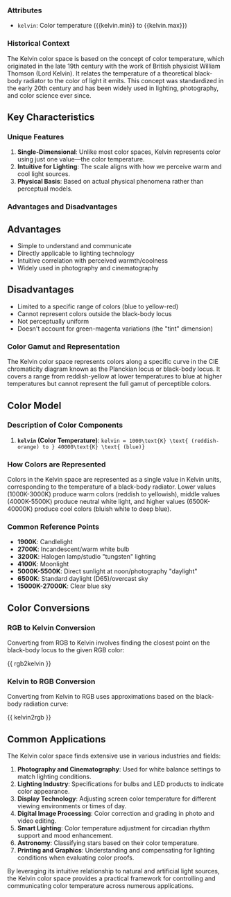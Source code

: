 <script setup>
import { kelvin2rgb, rgb2kelvin, getFormattedColorSpaceRange } from "@src/units/color/utils";
import { Katex } from "@components/custom/katex";
import {
    COLOR_SPACE_DENORM_UNITS,
    COLOR_SPACE_NAMES,
    COLOR_SPACE_RANGES,
} from "@src/units/color/constants";
import { Alert, AlertDescription, AlertTitle } from "@components/ui/alert";


const { kelvin } = getFormattedColorSpaceRange("kelvin");

</script>

### Attributes

-   `kelvin`: Color temperature ({{kelvin.min}} to {{kelvin.max}})

### Historical Context

The Kelvin color space is based on the concept of color temperature, which originated in the late 19th century with the work of British physicist William Thomson (Lord Kelvin). It relates the temperature of a theoretical black-body radiator to the color of light it emits. This concept was standardized in the early 20th century and has been widely used in lighting, photography, and color science ever since.

## Key Characteristics

### Unique Features

1. **Single-Dimensional**: Unlike most color spaces, Kelvin represents color using just one value—the color temperature.
2. **Intuitive for Lighting**: The scale aligns with how we perceive warm and cool light sources.
3. **Physical Basis**: Based on actual physical phenomena rather than perceptual models.

### Advantages and Disadvantages

## Advantages

-   Simple to understand and communicate
-   Directly applicable to lighting technology
-   Intuitive correlation with perceived warmth/coolness
-   Widely used in photography and cinematography

## Disadvantages

-   Limited to a specific range of colors (blue to yellow-red)
-   Cannot represent colors outside the black-body locus
-   Not perceptually uniform
-   Doesn't account for green-magenta variations (the "tint" dimension)

### Color Gamut and Representation

The Kelvin color space represents colors along a specific curve in the CIE chromaticity diagram known as the Planckian locus or black-body locus. It covers a range from reddish-yellow at lower temperatures to blue at higher temperatures but cannot represent the full gamut of perceptible colors.

## Color Model

### Description of Color Components

1. **`kelvin` (Color Temperature)**:
   `kelvin = 1000\text{K} \text{ (reddish-orange) to } 40000\text{K} \text{ (blue)}`

### How Colors are Represented

Colors in the Kelvin space are represented as a single value in Kelvin units, corresponding to the temperature of a black-body radiator. Lower values (1000K-3000K) produce warm colors (reddish to yellowish), middle values (4000K-5500K) produce neutral white light, and higher values (6500K-40000K) produce cool colors (bluish white to deep blue).

### Common Reference Points

- **1900K**: Candlelight
- **2700K**: Incandescent/warm white bulb
- **3200K**: Halogen lamp/studio "tungsten" lighting
- **4100K**: Moonlight
- **5000K-5500K**: Direct sunlight at noon/photography "daylight"
- **6500K**: Standard daylight (D65)/overcast sky
- **15000K-27000K**: Clear blue sky

## Color Conversions

### RGB to Kelvin Conversion

Converting from RGB to Kelvin involves finding the closest point on the black-body locus to the given RGB color:

<div class="language-typescript">
    {{ rgb2kelvin }}
</div>

### Kelvin to RGB Conversion

Converting from Kelvin to RGB uses approximations based on the black-body radiation curve:

<div class="language-typescript">
    {{ kelvin2rgb }}
</div>

## Common Applications

The Kelvin color space finds extensive use in various industries and fields:

1. **Photography and Cinematography**: Used for white balance settings to match lighting conditions.
2. **Lighting Industry**: Specifications for bulbs and LED products to indicate color appearance.
3. **Display Technology**: Adjusting screen color temperature for different viewing environments or times of day.
4. **Digital Image Processing**: Color correction and grading in photo and video editing.
5. **Smart Lighting**: Color temperature adjustment for circadian rhythm support and mood enhancement.
6. **Astronomy**: Classifying stars based on their color temperature.
7. **Printing and Graphics**: Understanding and compensating for lighting conditions when evaluating color proofs.

By leveraging its intuitive relationship to natural and artificial light sources, the Kelvin color space provides a practical framework for controlling and communicating color temperature across numerous applications.